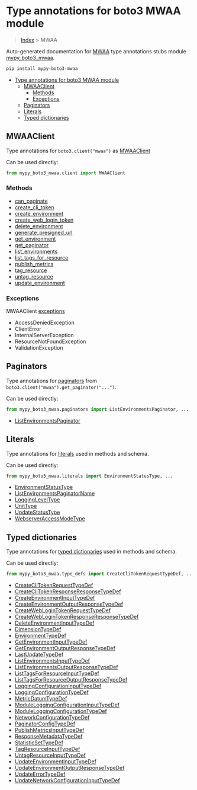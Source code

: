 # Type annotations for boto3 MWAA module

> [Index](..) > MWAA

Auto-generated documentation for
[MWAA](https://boto3.amazonaws.com/v1/documentation/api/latest/reference/services/mwaa.html#MWAA)
type annotations stubs module
[mypy_boto3_mwaa](https://pypi.org/project/mypy-boto3-mwaa/).

```bash
pip install mypy-boto3-mwaa
```

- [Type annotations for boto3 MWAA module](#type-annotations-for-boto3-mwaa-module)
  - [MWAAClient](#mwaaclient)
    - [Methods](#methods)
    - [Exceptions](#exceptions)
  - [Paginators](#paginators)
  - [Literals](#literals)
  - [Typed dictionaries](#typed-dictionaries)

## MWAAClient

Type annotations for `boto3.client("mwaa")` as [MWAAClient](./client.md)

Can be used directly:

```python
from mypy_boto3_mwaa.client import MWAAClient
```

### Methods

- [can_paginate](./client.md#can_paginate)
- [create_cli_token](./client.md#create_cli_token)
- [create_environment](./client.md#create_environment)
- [create_web_login_token](./client.md#create_web_login_token)
- [delete_environment](./client.md#delete_environment)
- [generate_presigned_url](./client.md#generate_presigned_url)
- [get_environment](./client.md#get_environment)
- [get_paginator](./client.md#get_paginator)
- [list_environments](./client.md#list_environments)
- [list_tags_for_resource](./client.md#list_tags_for_resource)
- [publish_metrics](./client.md#publish_metrics)
- [tag_resource](./client.md#tag_resource)
- [untag_resource](./client.md#untag_resource)
- [update_environment](./client.md#update_environment)

### Exceptions

MWAAClient [exceptions](./client.md#exceptions)

- AccessDeniedException
- ClientError
- InternalServerException
- ResourceNotFoundException
- ValidationException

## Paginators

Type annotations for [paginators](./paginators.md) from
`boto3.client("mwaa").get_paginator("...")`.

Can be used directly:

```python
from mypy_boto3_mwaa.paginators import ListEnvironmentsPaginator, ...
```

- [ListEnvironmentsPaginator](./paginators.md#listenvironmentspaginator)

## Literals

Type annotations for [literals](./literals.md) used in methods and schema.

Can be used directly:

```python
from mypy_boto3_mwaa.literals import EnvironmentStatusType, ...
```

- [EnvironmentStatusType](./literals.md#environmentstatustype)
- [ListEnvironmentsPaginatorName](./literals.md#listenvironmentspaginatorname)
- [LoggingLevelType](./literals.md#loggingleveltype)
- [UnitType](./literals.md#unittype)
- [UpdateStatusType](./literals.md#updatestatustype)
- [WebserverAccessModeType](./literals.md#webserveraccessmodetype)

## Typed dictionaries

Type annotations for [typed dictionaries](./type_defs.md) used in methods and
schema.

Can be used directly:

```python
from mypy_boto3_mwaa.type_defs import CreateCliTokenRequestTypeDef, ...
```

- [CreateCliTokenRequestTypeDef](./type_defs.md#createclitokenrequesttypedef)
- [CreateCliTokenResponseResponseTypeDef](./type_defs.md#createclitokenresponseresponsetypedef)
- [CreateEnvironmentInputTypeDef](./type_defs.md#createenvironmentinputtypedef)
- [CreateEnvironmentOutputResponseTypeDef](./type_defs.md#createenvironmentoutputresponsetypedef)
- [CreateWebLoginTokenRequestTypeDef](./type_defs.md#createweblogintokenrequesttypedef)
- [CreateWebLoginTokenResponseResponseTypeDef](./type_defs.md#createweblogintokenresponseresponsetypedef)
- [DeleteEnvironmentInputTypeDef](./type_defs.md#deleteenvironmentinputtypedef)
- [DimensionTypeDef](./type_defs.md#dimensiontypedef)
- [EnvironmentTypeDef](./type_defs.md#environmenttypedef)
- [GetEnvironmentInputTypeDef](./type_defs.md#getenvironmentinputtypedef)
- [GetEnvironmentOutputResponseTypeDef](./type_defs.md#getenvironmentoutputresponsetypedef)
- [LastUpdateTypeDef](./type_defs.md#lastupdatetypedef)
- [ListEnvironmentsInputTypeDef](./type_defs.md#listenvironmentsinputtypedef)
- [ListEnvironmentsOutputResponseTypeDef](./type_defs.md#listenvironmentsoutputresponsetypedef)
- [ListTagsForResourceInputTypeDef](./type_defs.md#listtagsforresourceinputtypedef)
- [ListTagsForResourceOutputResponseTypeDef](./type_defs.md#listtagsforresourceoutputresponsetypedef)
- [LoggingConfigurationInputTypeDef](./type_defs.md#loggingconfigurationinputtypedef)
- [LoggingConfigurationTypeDef](./type_defs.md#loggingconfigurationtypedef)
- [MetricDatumTypeDef](./type_defs.md#metricdatumtypedef)
- [ModuleLoggingConfigurationInputTypeDef](./type_defs.md#moduleloggingconfigurationinputtypedef)
- [ModuleLoggingConfigurationTypeDef](./type_defs.md#moduleloggingconfigurationtypedef)
- [NetworkConfigurationTypeDef](./type_defs.md#networkconfigurationtypedef)
- [PaginatorConfigTypeDef](./type_defs.md#paginatorconfigtypedef)
- [PublishMetricsInputTypeDef](./type_defs.md#publishmetricsinputtypedef)
- [ResponseMetadataTypeDef](./type_defs.md#responsemetadatatypedef)
- [StatisticSetTypeDef](./type_defs.md#statisticsettypedef)
- [TagResourceInputTypeDef](./type_defs.md#tagresourceinputtypedef)
- [UntagResourceInputTypeDef](./type_defs.md#untagresourceinputtypedef)
- [UpdateEnvironmentInputTypeDef](./type_defs.md#updateenvironmentinputtypedef)
- [UpdateEnvironmentOutputResponseTypeDef](./type_defs.md#updateenvironmentoutputresponsetypedef)
- [UpdateErrorTypeDef](./type_defs.md#updateerrortypedef)
- [UpdateNetworkConfigurationInputTypeDef](./type_defs.md#updatenetworkconfigurationinputtypedef)
